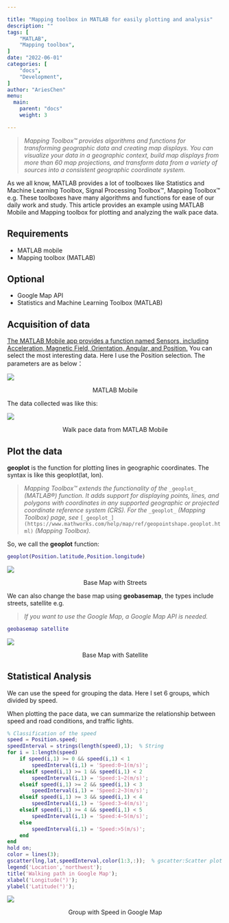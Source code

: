```yaml
---

title: "Mapping toolbox in MATLAB for easily plotting and analysis"
description: ""
tags: [
    "MATLAB",
    "Mapping toolbox",
]
date: "2022-06-01"
categories: [
    "docs",
    "Development",
]
author: "AriesChen"
menu:
  main:
    parent: "docs"
    weight: 3

---
```


> _Mapping Toolbox™ provides algorithms and functions for transforming geographic data and creating map displays. You can visualize your data in a geographic context, build map displays from more than 60 map projections, and transform data from a variety of sources into a consistent geographic coordinate system._

As we all know, MATLAB provides a lot of toolboxes like Statistics and Machine Learning Toolbox, Signal Processing Toolbox™, Mapping Toolbox™ e.g. These toolboxes have many algorithms and functions for ease of our daily work and study. This article provides an example using MATLAB Mobile and Mapping toolbox for plotting and analyzing the walk pace data.

## Requirements

*   MATLAB mobile
*   Mapping toolbox (MATLAB)

## Optional

*   Google Map API
*   Statistics and Machine Learning Toolbox (MATLAB)

## Acquisition of data

<u>The MATLAB Mobile app provides a function named Sensors, including Acceleration, Magnetic Field, Orientation, Angular, and Position.</u> You can select the most interesting data. Here I use the Position selection. The parameters are as below：

![](https://miro.medium.com/v2/resize:fit:1400/1*YbS_HxaEpOsAR9AUCcZwzg.png)

<center>MATLAB Mobile</center>

The data collected was like this:

![](https://miro.medium.com/v2/resize:fit:1298/1*yma8-D86zSrZaWuHhoqm2g.jpeg)

<center>Walk pace data from MATLAB Mobile</center>

## Plot the data

**geoplot** is the function for plotting lines in geographic coordinates. The syntax is like this geoplot(lat, lon).

> _Mapping Toolbox™ extends the functionality of the_ `_geoplot_` _(MATLAB®) function. It adds support for displaying points, lines, and polygons with coordinates in any supported geographic or projected coordinate reference system (CRS). For the_ `_geoplot_` _(Mapping Toolbox) page, see_ `[_geoplot_](https://www.mathworks.com/help/map/ref/geopointshape.geoplot.html)` _(Mapping Toolbox)._

So, we call the **geoplot** function:

```matlab
geoplot(Position.latitude,Position.longitude)
```

![](https://miro.medium.com/v2/resize:fit:1120/1*cQgmteltoe4NCtJxDI4rvA.jpeg)

<center>Base Map with Streets</center>

We can also change the base map using **geobasemap**, the types include streets, satellite e.g.

> _If you want to use the Google Map, a Google Map API is needed._

```matlab
geobasemap satellite
```

![](https://miro.medium.com/v2/resize:fit:1120/1*rBHNs971SipxxKsm-rBFGw.jpeg)

<center>Base Map with Satellite</center>

## Statistical Analysis

We can use the speed for grouping the data. Here I set 6 groups, which divided by speed.

When plotting the pace data, we can summarize the relationship between speed and road conditions, and traffic lights.

```matlab
% Classification of the speed
speed = Position.speed;
speedInterval = strings(length(speed),1);  % String
for i = 1:length(speed)
    if speed(i,1) >= 0 && speed(i,1) < 1
        speedInterval(i,1) = 'Speed:0~1(m/s)';
    elseif speed(i,1) >= 1 && speed(i,1) < 2
        speedInterval(i,1) = 'Speed:1~2(m/s)';
    elseif speed(i,1) >= 2 && speed(i,1) < 3
        speedInterval(i,1) = 'Speed:2~3(m/s)';
    elseif speed(i,1) >= 3 && speed(i,1) < 4
        speedInterval(i,1) = 'Speed:3~4(m/s)';
    elseif speed(i,1) >= 4 && speed(i,1) < 5
        speedInterval(i,1) = 'Speed:4~5(m/s)';
    else 
        speedInterval(i,1) = 'Speed:>5(m/s)';
    end
end
hold on;
color = lines(3);
gscatter(lng,lat,speedInterval,color(1:3,:));  % gscatter:Scatter plot by group
legend('Location','northwest');
title('Walking path in Google Map');
xlabel('Longitude(°)');
ylabel('Latitude(°)');
```

![](https://miro.medium.com/v2/resize:fit:1120/1*awtjAhhh8uqkD82WvjzR8w.jpeg)

<center>Group with Speed in Google Map</center>